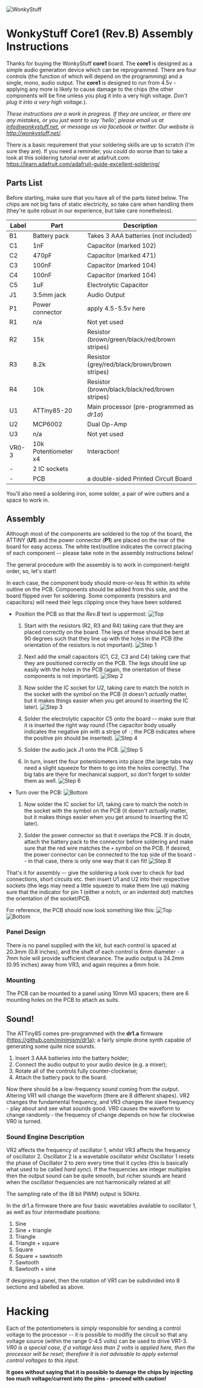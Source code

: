 ![WonkyStuff](../wonkystuff_inv.jpg)

# WonkyStuff Core1 (Rev.B) Assembly Instructions

Thanks for buying the WonkyStuff **core1** board. The **core1** is designed as a simple audio generation device which can be reprogrammed. There are four controls (the function of which will depend on the programming) and a single, mono, audio output. The **core1** is designed to run from 4.5v - applying any more is likely to cause damage to the chips (the other components will be fine unless you plug it into a very high voltage. _Don't plug it into a very high voltage._).

_These instructions are a work in progress. If they are unclear, or there are any mistakes, or you just want to say 'hello', please email us at info@wonkystuff.net, or message us via facebook or twitter. Our website is http://wonkystuff.net/._

There is a basic requirement that your soldering skills are up to scratch (I'm sure they are). If you need a reminder, you could do worse than to take a look at this soldering tutorial over at adafruit.com: https://learn.adafruit.com/adafruit-guide-excellent-soldering/

## Parts List

Before starting, make sure that you have all of the parts listed below. The chips are not big fans of static electricity, so take care when handling them (they're quite robust in our experience, but take care nonetheless).

| Label  | Part | Description |
| ------ | ---- | ----------- |
| B1 | Battery pack | Takes 3 AAA batteries (not included) |
| C1 | 1nF | Capacitor (marked 102) |
| C2 | 470pF | Capacitor (marked 471) |
| C3 | 100nF | Capacitor (marked 104) |
| C4 | 100nF | Capacitor (marked 104) |
| C5 | 1uF | Electrolytic Capacitor |
| J1 | 3.5mm jack | Audio Output |
| P1 | Power connector | apply 4.5-5.5v here |
| R1 | n/a | Not yet used |
| R2 | 15k | Resistor (brown/green/black/red/brown stripes) |
| R3 | 8.2k | Resistor (grey/red/black/brown/brown stripes) |
| R4 | 10k | Resistor (brown/black/black/red/brown stripes) |
| U1 | ATTiny85-20  | Main processor (pre-programmed as _dr1a_) |
| U2 | MCP6002  | Dual Op-Amp |
| U3 | n/a | Not yet used |
| VR0-3 | 10k Potentiometer x4 | Interaction!|
| - | 2 IC sockets | |
| - | PCB | a double-sided Printed Circuit Board |

You'll also need a soldering iron, some solder, a pair of wire cutters and a space to work in.

## Assembly

Although most of the components are soldered to the top of the board, the ATTINY (**U1**) and the power connector (**P1**) are placed on the rear of the board for easy access. The white text/outline indicates the correct placing of each component -- please take note in the assembly instructions below!

The general procedure with the assembly is to work in component-height order, so, let's start!

In each case, the component body should more-or-less fit within its white outline on the PCB. Components should be added from this side, and the board flipped over for soldering. Some components (resistors and capacitors) will need their legs clipping once they have been soldered.

* Position the PCB so that the _Rev.B_ text is uppermost:
![Top](top.jpg)
    1. Start with the resistors (R2, R3 and R4) taking care that they are placed correctly on the board. The legs of these should be bent at 90 degrees such that they line up with the holes in the PCB (the orientation of the resistors is not important).
    ![Step 1](step1.JPG)

    1. Next add the small capacitors (C1, C2, C3 and C4) taking care that they are positioned correctly on the PCB. The legs should line up easily with the holes in the PCB (again, the orientation of these components is not important).
    ![Step 2](step2.JPG)

    1. Now solder the IC socket for U2, taking care to match the notch in the socket with the symbol on the PCB (it doesn't _actually_ matter, but it makes things easier when you get around to inserting the IC later).
    ![Step 3](step3.JPG)

    1. Solder the electrolytic capacitor C5 onto the board -- make sure that it is inserted the right way round (The capacitor body usually indicates the negative pin with a stripe of `-`; the PCB indicates where the positive pin should be inserted).
    ![Step 4](step4.JPG)

    1. Solder the audio jack J1 onto the PCB.
    ![Step 5](step5.JPG)

    1. In turn, insert the four potentiometers into place (the large tabs may need a slight squeeze for them to go into the holes correctly). The big tabs are there for mechanical support, so don't forget to solder them as well.
    ![Step 6](step6.JPG)

* Turn over the PCB:
    ![Bottom](bottom.JPG)
    1. Now solder the IC socket for U1, taking care to match the notch in the socket with the symbol on the PCB (it doesn't _actually_ matter, but it makes things easier when you get around to inserting the IC later).

    1. Solder the power connector so that it overlaps the PCB. If in doubt, attach the battery pack to the connector before soldering and make sure that the red wire matches the `+` symbol on the PCB. If desired, the power connector can be connected to the top side of the board -- in that case, there is only one way that it can fit!
    ![Step 8](step8.JPG)


That's it for assembly -- give the soldering a look over to check for bad connections, short circuits etc. then insert U1 and U2 into their respective sockets (the legs may need a little squeeze to make them line up) making sure that the indicator for pin 1 (either a notch, or an indented dot) matches the orientation of the socket/PCB.

For reference, the PCB should now look something like this:
![Top](top2.JPG)
![Bottom](bottom2.JPG)

### Panel Design

There is no panel supplied with the kit, but each control is spaced at 20.3mm (0.8 inches), and the shaft of each control is 6mm diameter - a 7mm hole will provide sufficient clearance. The audio output is 24.2mm (0.95 inches) away from VR3, and again requires a 6mm hole.

### Mounting

The PCB can be mounted to a panel using 10mm M3 spacers; there are 6 mounting holes on the PCB to attach as suits.

## Sound!

The ATTiny85 comes pre-programmed with the **dr1.a** firmware (https://github.com/minimism/dr1a); a fairly simple drone synth capable of generating some quite nice sounds.

1. Insert 3 AAA batteries into the battery holder;
1. Connect the audio output to your audio device (e.g. a mixer);
1. Rotate all of the controls fully counter-clockwise;
1. Attach the battery pack to the board.

Now there should be a low-frequency sound coming from the output. Altering VR1 will change the waveform (there are 8 different shapes). VR2 changes the fundamental frequency, and VR3 changes the slave frequency - play about and see what sounds good. VR0 causes the waveform to change randomly - the frequency of change depends on how far clockwise VR0  is turned.

### Sound Engine Description

VR2 affects the frequency of oscillator 1, whilst VR3 affects the frequency of oscillator 2. Oscillator 2 is a wavetable oscillator whilst Oscillator 1 resets the phase of Oscillator 2 to zero every time that it cycles (this is basically what used to be called _hard sync_). If the frequencies are integer multiples then the output sound can be quite smooth, but richer sounds are heard when the oscillator frequencies are not harmonically related at all!

The sampling rate of the (8 bit PWM) output is 50kHz.

In the dr1.a firmware there are four basic wavetables available to oscillator 1, as well as four intermediate positions:
1. Sine
1. Sine + triangle
1. Triangle
1. Triangle + square
1. Square
1. Square + sawtooth
1. Sawtooth
1. Sawtooth + sine

If designing a panel, then the rotation of VR1 can be subdivided into 8 sections and labelled  as above.

# Hacking

Each of the potentiometers is simply responsible for sending a control voltage to the processor -- it is possible to modifiy the circuit so that any voltage source (within the range 0-4.5 volts) can be used to drive VR1-3. *VR0 is a special case, if a voltage less than 2 volts is applied here, then the processor will be reset; therefore it is not advisable to apply external control voltages to this input.*

**It goes without saying that it is possible to damage the chips by injecting too much voltage/current into the pins - proceed with caution!**
